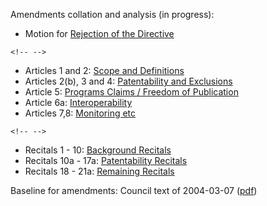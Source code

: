 Amendments collation and analysis (in progress):

-   Motion for [ Rejection of the
    Directive](PlenReject0507Lt "wikilink")

```{=html}
<!-- -->
```
-   Articles 1 and 2: [ Scope and Definitions](PlenDef0507Lt "wikilink")
-   Articles 2(b), 3 and 4: [ Patentability and
    Exclusions](PlenPatentability0507Lt "wikilink")
-   Article 5: [ Programs Claims / Freedom of
    Publication](PlenProgramClaims0507Lt "wikilink")
-   Article 6a: [ Interoperability](PlenInterop0507Lt "wikilink")
-   Articles 7,8: [ Monitoring etc](PlenFollowUp0507Lt "wikilink")

```{=html}
<!-- -->
```
-   Recitals 1 - 10: [ Background
    Recitals](PlenBackgroundRecitals0507Lt "wikilink")
-   Recitals 10a - 17a: [ Patentability
    Recitals](PlenPatentabilityRecitals0507Lt "wikilink")
-   Recitals 18 - 21a: [ Remaining
    Recitals](PlenRemainingRecitals0507Lt "wikilink")

Baseline for amendments: Council text of 2004-03-07
([pdf](http://register.consilium.eu.int/pdf/en/04/st11/st11979-re01.lt04.pdf "wikilink"))
